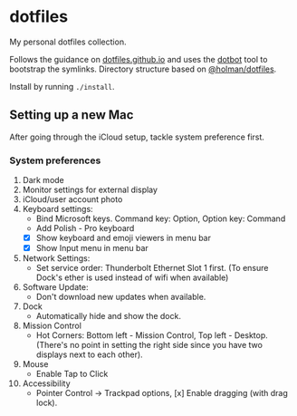 # dotfiles
My personal dotfiles collection.

Follows the guidance on [dotfiles.github.io](https://dotfiles.github.io/tutorials/) and uses the [dotbot](https://github.com/anishathalye/dotbot) tool to bootstrap the symlinks. Directory structure based on [@holman/dotfiles](https://github.com/holman/dotfiles).

Install by running `./install`.

## Setting up a new Mac

After going through the iCloud setup, tackle system preference first.

### System preferences

1. Dark mode
2. Monitor settings for external display
3. iCloud/user account photo
4. Keyboard settings:
    *  Bind Microsoft keys. Command key: Option, Option key: Command
    *  Add Polish - Pro keyboard 
    * [x] Show keyboard and emoji viewers in menu bar
    * [x] Show Input menu in menu bar
5. Network Settings:
    * Set service order: Thunderbolt Ethernet Slot 1 first. (To ensure Dock's ether is used instead of wifi when available)
6. Software Update: 
    * Don't download new updates when available.
7. Dock 
    * Automatically hide and show the dock.
8. Mission Control
    * Hot Corners: Bottom left - Mission Control, Top left - Desktop. (There's no point in setting the right side since you have two displays next to each other).
9. Mouse
    * Enable Tap to Click
10. Accessibility
    * Pointer Control -> Trackpad options, [x] Enable dragging (with drag lock). 